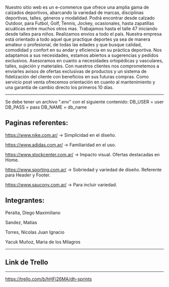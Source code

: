 Nuestro sitio web es un e-commerce que ofrece una amplia gama de calzados deportivos, abarcando la variedad de marcas, disciplinas deportivas, talles, géneros y modalidad. Podrá encontrar desde calzado Outdoor, para Futbol, Golf, Tennis, Jockey, ocasionales, hasta zapatillas acuáticas entre muchos otros mas. Trabajamos hasta el talle 47 iniciando desde talles para niños. 
Realizamos envíos a todo el país.
Nuestra empresa está orientado a todo aquel que practique deportes ya sea de manera amateur o profesional, de todas las edades y que busque calidad, comodidad y confort en su andar y eficiencia en su práctica deportiva.
Nos adaptamos a sus necesidades, estamos abiertos a sugerencias y pedidos exclusivos. Asesoramos en cuanto a necesidades ortopédicas y vasculares, talles, sujeción y materiales. Con nuestros clientes nos comprometemos a enviarles avisos de ofertas exclusivas de productos y un sistema de fidelización del cliente con beneficios en sus futuras compras. Como servicio post venta ofrecemos orientación en cuanto al mantenimiento y una garantía de cambio directo los primeros 10 días.

--------------------

Se debe tener un archivo ".env" con el siguiente contenido:
DB_USER = user
DB_PASS = pass
DB_NAME = db_name



## Paginas referentes:

https://www.nike.com.ar/ → Simplicidad en el diseño.

https://www.adidas.com.ar/ → Familiaridad en el uso.

https://www.stockcenter.com.ar/ → Impacto visual. Ofertas destacadas en Home.

https://www.sporting.com.ar/ → Sobriedad y variedad de diseño. Referente para Header y Footer.

https://www.saucony.com.ar/ → Para incluir variedad.


## Integrantes:

Peralta, Diego Maximiliano

Sandez, Matias

Torres, Nicolas Juan Ignacio

Yacuk Muñoz, Maria de los Milagros


--------------------------------------------------
## Link de Trello
--------------------------------------------------

https://trello.com/b/hHFi26MA/dh-sprints




